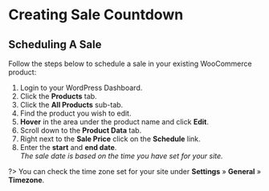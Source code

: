 # Creating Sale Countdown

## Scheduling A Sale

Follow the steps below to schedule a sale in your existing WooCommerce product:

1. Login to your WordPress Dashboard.
2. Click the **Products** tab.
3. Click the **All Products** sub-tab.
4. Find the product you wish to edit.
5. **Hover** in the area under the product name and click **Edit**.
6. Scroll down to the **Product Data** tab.
7. Right next to the **Sale Price** click on the **Schedule** link.
8. Enter the **start** and **end date**.<br/>*The sale date is based on the time you have set for your site.*

?> You can check the time zone set for your site under **Settings** » **General** » **Timezone**.
